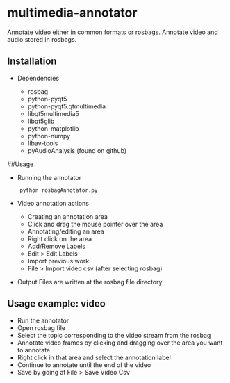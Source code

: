 # multimedia-annotator

Annotate video either in common formats or rosbags.
Annotate video and audio stored in rosbags.

## Installation
 * Dependencies
 
   * rosbag
   * python-pyqt5
   * python-pyqt5.qtmultimedia
   * libqt5multimedia5
   * libqt5glib
   * python-matplotlib
   * python-numpy
   * libav-tools
   * pyAudioAnalysis (found on github)

##Usage
   * Running the annotator
 ```
     python rosbagAnnotator.py
```
 * Video annotation actions   
   * Creating an annotation area
    * Click and drag the mouse pointer over the area
   * Annotating/editing an area
    * Right click on the area
   * Add/Remove Labels
    * Edit > Edit Labels  
   * Import previous work
    * File > Import video csv (after selecting rosbag)
    
  * Output Files are written at the rosbag file directory  
      
## Usage example: video
 * Run the annotator
 * Open rosbag file
 * Select the topic corresponding to the video stream from the rosbag
 * Annotate video frames by clicking and dragging over the area you want to annotate
 * Right click in that area and select the annotation label
 * Continue to annotate until the end of the video
 * Save by going at File > Save Video Csv
 
